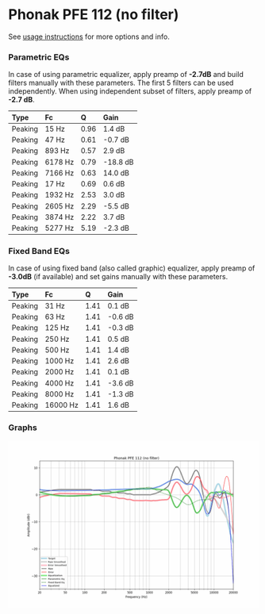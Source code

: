 # Phonak PFE 112 (no filter)
See [usage instructions](https://github.com/jaakkopasanen/AutoEq#usage) for more options and info.

### Parametric EQs
In case of using parametric equalizer, apply preamp of **-2.7dB** and build filters manually
with these parameters. The first 5 filters can be used independently.
When using independent subset of filters, apply preamp of **-2.7 dB**.

| Type    | Fc      |    Q | Gain     |
|:--------|:--------|:-----|:---------|
| Peaking | 15 Hz   | 0.96 | 1.4 dB   |
| Peaking | 47 Hz   | 0.61 | -0.7 dB  |
| Peaking | 893 Hz  | 0.57 | 2.9 dB   |
| Peaking | 6178 Hz | 0.79 | -18.8 dB |
| Peaking | 7166 Hz | 0.63 | 14.0 dB  |
| Peaking | 17 Hz   | 0.69 | 0.6 dB   |
| Peaking | 1932 Hz | 2.53 | 3.0 dB   |
| Peaking | 2605 Hz | 2.29 | -5.5 dB  |
| Peaking | 3874 Hz | 2.22 | 3.7 dB   |
| Peaking | 5277 Hz | 5.19 | -2.3 dB  |

### Fixed Band EQs
In case of using fixed band (also called graphic) equalizer, apply preamp of **-3.0dB**
(if available) and set gains manually with these parameters.

| Type    | Fc       |    Q | Gain    |
|:--------|:---------|:-----|:--------|
| Peaking | 31 Hz    | 1.41 | 0.1 dB  |
| Peaking | 63 Hz    | 1.41 | -0.6 dB |
| Peaking | 125 Hz   | 1.41 | -0.3 dB |
| Peaking | 250 Hz   | 1.41 | 0.5 dB  |
| Peaking | 500 Hz   | 1.41 | 1.4 dB  |
| Peaking | 1000 Hz  | 1.41 | 2.6 dB  |
| Peaking | 2000 Hz  | 1.41 | 0.1 dB  |
| Peaking | 4000 Hz  | 1.41 | -3.6 dB |
| Peaking | 8000 Hz  | 1.41 | -1.3 dB |
| Peaking | 16000 Hz | 1.41 | 1.6 dB  |

### Graphs
![](./Phonak%20PFE%20112%20(no%20filter).png)
